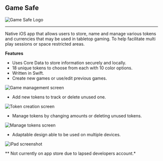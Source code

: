 **Game Safe**
-------------
![Game Safe Logo](https://i.imgur.com/h0g8XSVm.png)

---------
Native iOS app that allows users to store, name and manage various tokens and currencies that may be used in tabletop gaming. To help facilitate multi play sessions or space restricted areas.

**Features**
 - Uses Core Data to store information securely and locally. 
 - 18 unique tokens to choose from each with 10 color options.
 - Written in Swift.
 - Create new games or use/edit previous games.

![Game management screen](https://i.imgur.com/rg4D8rxl.png)

 - Add new tokens to track or delete unused one.

![Token creation screen](https://i.imgur.com/Y9KDYr6l.png)

 - Manage tokens by changing amounts or deleting unused tokens.

![Manage tokens screen](https://i.imgur.com/knr7uPkl.png)

 - Adaptable design able to be used on multiple devices.

![iPad screenshot](https://i.imgur.com/okVMKXfl.png)

** Not currently on app store due to lapsed developers account.*
